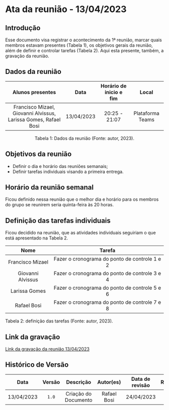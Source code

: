 # Ata da reunião - 13/04/2023

## Introdução

Esse documento visa registrar o acontecimento da 1ª reunião, marcar quais membros estavam presentes (Tabela 1), os objetivos gerais da reunião, além de definir e controlar tarefas (Tabela 2). Aqui esta presente, também, a gravação da reunião.

## Dados da reunião

| Alunos presentes      |    Data    | Horário de inicio e fim |      Local       |
| :-------------------: | :--------: | :---------------------: | :--------------: |
| Francisco Mizael, Giovanni Alvissus, Larissa Gomes, Rafael Bosi | 13/04/2023 | 20:25 - 21:07 | Plataforma Teams |

<div align="center">
<p> Tabela 1: Dados da reunião (Fonte: autor, 2023). </p>
</div>

## Objetivos da reunião

- Definir o dia e horário das reuniões semanais;
- Definir tarefas individuais visando a primeira entrega.

## Horário da reunião semanal

Ficou definido nessa reunião que o melhor dia e horário para os membros do grupo se reunirem seria quinta-feira às 20 horas.

## Definição das tarefas individuais

Ficou decidido na reunião, que as atividades individuais seguiriam o que está apresentado na Tabela 2.

| Nome |    Tarefa   |
| :---------------: | :--------------------------------------------:|
| Francisco Mizael | Fazer o cronograma do ponto de controle 1 e 2 |
| Giovanni Alvissus | Fazer o cronograma do ponto de controle 3 e 4 |
| Larissa Gomes | Fazer o cronograma do ponto de controle 5 e 6 |
| Rafael Bosi | Fazer o cronograma do ponto de controle 7 e 8 |

Tabela 2: definição das tarefas (Fonte: autor, 2023).

## Link da gravação

[Link da gravação da reunião 13/04/2023](https://youtu.be/awlEPQoEpKE)

## Histórico de Versão

| Data       | Versão   | Descrição                    |  Autor(es)    | Data de revisão   |Revisor(es)        |
| :--------: | :------: |:---------------------------: | :-----------: | :---------------: | :---------------: |
| 13/04/2023 | `1.0`    | Criação do Documento         |  Rafael Bosi  |    24/04/2023     | Giovanni Alvissus |



